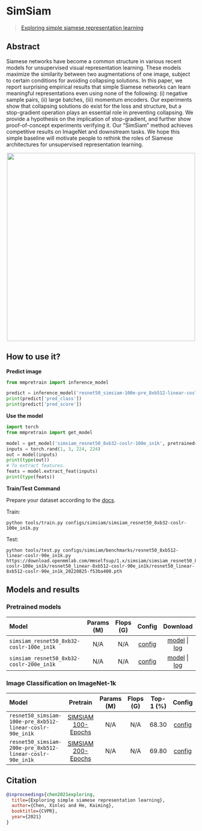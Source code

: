 # SimSiam

> [Exploring simple siamese representation learning](https://arxiv.org/abs/2011.10566)

<!-- [ALGORITHM] -->

## Abstract

Siamese networks have become a common structure in various recent models for unsupervised visual representation learning. These models maximize the similarity between two augmentations of one image, subject to certain conditions for avoiding collapsing solutions. In this paper, we report surprising empirical results that simple Siamese networks can learn meaningful representations even using none of the following: (i) negative sample pairs, (ii) large batches, (iii) momentum encoders. Our experiments show that collapsing solutions do exist for the loss and structure, but a stop-gradient operation plays an essential role in preventing collapsing. We provide a hypothesis on the implication of stop-gradient, and further show proof-of-concept experiments verifying it. Our “SimSiam” method achieves competitive results on ImageNet and downstream tasks. We hope this simple baseline will motivate people to rethink the roles of Siamese architectures for unsupervised representation learning.

<div align=center>
<img  src="https://user-images.githubusercontent.com/36138628/149724180-bc7bac6a-fcb8-421e-b8f1-9550c624d154.png" width="500" />
</div>

## How to use it?

<!-- [TABS-BEGIN] -->

**Predict image**

```python
from mmpretrain import inference_model

predict = inference_model('resnet50_simsiam-100e-pre_8xb512-linear-coslr-90e_in1k', 'demo/bird.JPEG')
print(predict['pred_class'])
print(predict['pred_score'])
```

**Use the model**

```python
import torch
from mmpretrain import get_model

model = get_model('simsiam_resnet50_8xb32-coslr-100e_in1k', pretrained=True)
inputs = torch.rand(1, 3, 224, 224)
out = model(inputs)
print(type(out))
# To extract features.
feats = model.extract_feat(inputs)
print(type(feats))
```

**Train/Test Command**

Prepare your dataset according to the [docs](https://mmclassification.readthedocs.io/en/1.x/user_guides/dataset_prepare.html#prepare-dataset).

Train:

```shell
python tools/train.py configs/simsiam/simsiam_resnet50_8xb32-coslr-100e_in1k.py
```

Test:

```shell
python tools/test.py configs/simsiam/benchmarks/resnet50_8xb512-linear-coslr-90e_in1k.py https://download.openmmlab.com/mmselfsup/1.x/simsiam/simsiam_resnet50_8xb32-coslr-100e_in1k/resnet50_linear-8xb512-coslr-90e_in1k/resnet50_linear-8xb512-coslr-90e_in1k_20220825-f53ba400.pth
```

<!-- [TABS-END] -->

## Models and results

### Pretrained models

| Model                                    | Params (M) | Flops (G) |                       Config                        |                                          Download                                          |
| :--------------------------------------- | :--------: | :-------: | :-------------------------------------------------: | :----------------------------------------------------------------------------------------: |
| `simsiam_resnet50_8xb32-coslr-100e_in1k` |    N/A     |    N/A    | [config](simsiam_resnet50_8xb32-coslr-100e_in1k.py) | [model](https://download.openmmlab.com/mmselfsup/1.x/simsiam/simsiam_resnet50_8xb32-coslr-100e_in1k/simsiam_resnet50_8xb32-coslr-100e_in1k_20220825-d07cb2e6.pth) \| [log](https://download.openmmlab.com/mmselfsup/1.x/simsiam/simsiam_resnet50_8xb32-coslr-100e_in1k/simsiam_resnet50_8xb32-coslr-100e_in1k_20220825-d07cb2e6.json) |
| `simsiam_resnet50_8xb32-coslr-200e_in1k` |    N/A     |    N/A    | [config](simsiam_resnet50_8xb32-coslr-200e_in1k.py) | [model](https://download.openmmlab.com/mmselfsup/1.x/simsiam/simsiam_resnet50_8xb32-coslr-200e_in1k/simsiam_resnet50_8xb32-coslr-200e_in1k_20220825-efe91299.pth) \| [log](https://download.openmmlab.com/mmselfsup/1.x/simsiam/simsiam_resnet50_8xb32-coslr-200e_in1k/simsiam_resnet50_8xb32-coslr-200e_in1k_20220825-efe91299.json) |

### Image Classification on ImageNet-1k

| Model                                     |                   Pretrain                   | Params (M) | Flops (G) | Top-1 (%) |                   Config                   |                   Download                    |
| :---------------------------------------- | :------------------------------------------: | :--------: | :-------: | :-------: | :----------------------------------------: | :-------------------------------------------: |
| `resnet50_simsiam-100e-pre_8xb512-linear-coslr-90e_in1k` | [SIMSIAM 100-Epochs](https://download.openmmlab.com/mmselfsup/1.x/simsiam/simsiam_resnet50_8xb32-coslr-100e_in1k/simsiam_resnet50_8xb32-coslr-100e_in1k_20220825-d07cb2e6.pth) |    N/A     |    N/A    |   68.30   | [config](benchmarks/resnet50_8xb512-linear-coslr-90e_in1k.py) | [model](https://download.openmmlab.com/mmselfsup/1.x/simsiam/simsiam_resnet50_8xb32-coslr-100e_in1k/resnet50_linear-8xb512-coslr-90e_in1k/resnet50_linear-8xb512-coslr-90e_in1k_20220825-f53ba400.pth) \| [log](https://download.openmmlab.com/mmselfsup/1.x/simsiam/simsiam_resnet50_8xb32-coslr-100e_in1k/resnet50_linear-8xb512-coslr-90e_in1k/resnet50_linear-8xb512-coslr-90e_in1k_20220825-f53ba400.json) |
| `resnet50_simsiam-200e-pre_8xb512-linear-coslr-90e_in1k` | [SIMSIAM 200-Epochs](https://download.openmmlab.com/mmselfsup/1.x/simsiam/simsiam_resnet50_8xb32-coslr-200e_in1k/simsiam_resnet50_8xb32-coslr-200e_in1k_20220825-efe91299.pth) |    N/A     |    N/A    |   69.80   | [config](benchmarks/resnet50_8xb512-linear-coslr-90e_in1k.py) | [model](https://download.openmmlab.com/mmselfsup/1.x/simsiam/simsiam_resnet50_8xb32-coslr-200e_in1k/resnet50_linear-8xb512-coslr-90e_in1k/resnet50_linear-8xb512-coslr-90e_in1k_20220825-519b5135.pth) \| [log](https://download.openmmlab.com/mmselfsup/1.x/simsiam/simsiam_resnet50_8xb32-coslr-200e_in1k/resnet50_linear-8xb512-coslr-90e_in1k/resnet50_linear-8xb512-coslr-90e_in1k_20220825-519b5135.json) |

## Citation

```bibtex
@inproceedings{chen2021exploring,
  title={Exploring simple siamese representation learning},
  author={Chen, Xinlei and He, Kaiming},
  booktitle={CVPR},
  year={2021}
}
```

